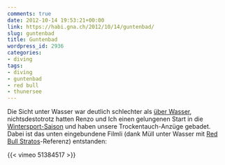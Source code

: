 ```yaml
---
comments: true
date: 2012-10-14 19:53:21+00:00
link: https://habi.gna.ch/2012/10/14/guntenbad/
slug: guntenbad
title: Guntenbad
wordpress_id: 2936
categories:
- diving
tags:
- diving
- guntenbad
- red bull
- thunersee
---
```


Die Sicht unter Wasser war deutlich schlechter als [über Wasser](https://habi.gna.ch/2012/10/13/der-niesen/), nichtsdestotrotz hatten Renzo und Ich einen gelungenen Start in die [Wintersport-Saison](https://www.flickr.com/photos/habi/3269542181/) und haben unsere Trockentauch-Anzüge gebadet. Dabei ist das unten eingebundene Filmli (dank Müll unter Wasser mit [Red Bull Stratos](http://www.redbullstratos.com/live/)-Referenz) entstanden:

{{< vimeo 51384517 >}}
